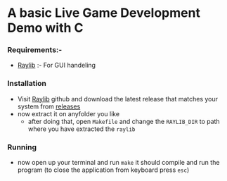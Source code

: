 # A basic Live Game Development Demo with C

### Requirements:-
- [Raylib](https://github.com/raysan5/raylib) :- For GUI handeling

### Installation
- Visit [Raylib](https://github.com/raysan5/raylib) github and download the latest
    release that matches your system from [releases](https://github.com/raysan5/raylib/releases)
- now extract it on anyfolder you like
  - after doing that, open `Makefile` and change the `RAYLIB_DIR`
    to path where you have extracted the `raylib`

### Running
- now open up your terminal and  run
    `make` it should compile and run the program
    (to close the application from keyboard press `esc`)